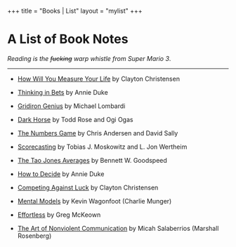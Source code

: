 +++
title = "Books | List"
layout = "mylist"
+++

# A List of Book Notes

*Reading is the ~~fucking~~ warp whistle from Super Mario 3*.

* * *

- [How Will You Measure Your Life](/howtomeasure) by Clayton Christensen

- [Thinking in Bets](/thinkinginbets) by Annie Duke

- [Gridiron Genius](/gridirongenius) by Michael Lombardi

- [Dark Horse](/darkhorse) by Todd Rose and Ogi Ogas

- [The Numbers Game](/numbersgame) by Chris Andersen and David Sally

- [Scorecasting](/scorecasting) by Tobias J. Moskowitz and L. Jon Wertheim

- [The Tao Jones Averages](/taojones) by Bennett W. Goodspeed

- [How to Decide](/howtodecide) by Annie Duke

- [Competing Against Luck](/competingagainstluck) by Clayton Christensen

- [Mental Models](/mentalmodels) by Kevin Wagonfoot (Charlie Munger)

- [Effortless](/effortless) by Greg McKeown

- [The Art of Nonviolent Communication](nonviolentcomm) by Micah Salaberrios (Marshall Rosenberg)